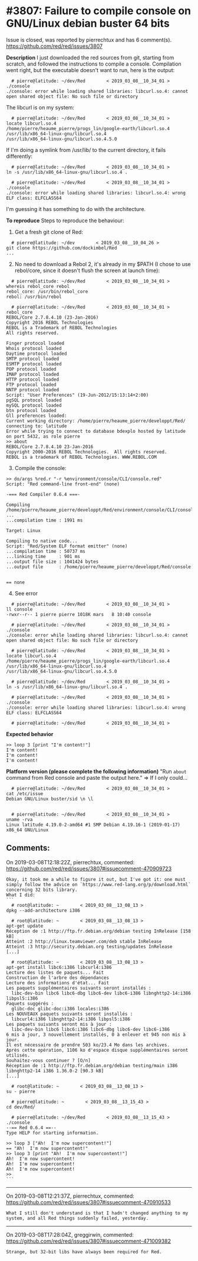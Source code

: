 
#3807: Failure to compile console on GNU/Linux debian buster 64 bits
================================================================================
Issue is closed, was reported by pierrechtux and has 6 comment(s).
<https://github.com/red/red/issues/3807>

**Description**
I just downloaded the red sources from git, starting from scratch, and followed the instructions to compile a console. Compilation went right, but the executable doesn't want to run, here is the output:
```
  # pierre@latitude: ~/dev/Red        < 2019_03_08__10_34_01 >
./console 
./console: error while loading shared libraries: libcurl.so.4: cannot open shared object file: No such file or directory
```
The libcurl is on my system:
```
  # pierre@latitude: ~/dev/Red        < 2019_03_08__10_34_01 >
locate libcurl.so.4
/home/pierre/heaume_pierre/progs_lin/google-earth/libcurl.so.4
/usr/lib/x86_64-linux-gnu/libcurl.so.4
/usr/lib/x86_64-linux-gnu/libcurl.so.4.5.0

```
If I'm doing a symlink from /usr/lib/ to the current directory, it fails differently:
```
  # pierre@latitude: ~/dev/Red        < 2019_03_08__10_34_01 >
ln -s /usr/lib/x86_64-linux-gnu/libcurl.so.4 .

  # pierre@latitude: ~/dev/Red        < 2019_03_08__10_34_01 >
./console 
./console: error while loading shared libraries: libcurl.so.4: wrong ELF class: ELFCLASS64

```
I'm guessing it has something to do with the architecture.


**To reproduce**
Steps to reproduce the behaviour:

1. Get a fresh git clone of Red:
```
  # pierre@latitude: ~/dev        < 2019_03_08__10_04_26 >
git clone https://github.com/dockimbel/Red
...
```
2. No need to download a Rebol 2, it's already in my $PATH (I chose to use rebol/core, since it doesn't flush the screen at launch time):
```
  # pierre@latitude: ~/dev/Red        < 2019_03_08__10_34_01 >
whereis rebol_core rebol
rebol_core: /usr/bin/rebol_core
rebol: /usr/bin/rebol

  # pierre@latitude: ~/dev/Red        < 2019_03_08__10_34_01 >
rebol_core
REBOL/Core 2.7.8.4.10 (23-Jan-2016)
Copyright 2016 REBOL Technologies
REBOL is a Trademark of REBOL Technologies
All rights reserved.

Finger protocol loaded
Whois protocol loaded
Daytime protocol loaded
SMTP protocol loaded
ESMTP protocol loaded
POP protocol loaded
IMAP protocol loaded
HTTP protocol loaded
FTP protocol loaded
NNTP protocol loaded
Script: "User Preferences" (19-Jun-2012/15:13:14+2:00)
pgSQL protocol loaded
mySQL protocol loaded
btn protocol loaded
Gll preferences loaded: 
Current working directory: /home/pierre/heaume_pierre/developpt/Red/
connecting to: latitude
Error while trying to connect to database bdexplo hosted by latitude on port 5432, as role pierre
>> about  
REBOL/Core 2.7.8.4.10 23-Jan-2016
Copyright 2000-2016 REBOL Technologies.  All rights reserved.
REBOL is a trademark of REBOL Technologies. WWW.REBOL.COM

```

3. Compile the console:
```
>> do/args %red.r "-r %environment/console/CLI/console.red"
Script: "Red command-line front-end" (none)

-=== Red Compiler 0.6.4 ===- 

Compiling /home/pierre/heaume_pierre/developpt/Red/environment/console/CLI/console.red ...
...compilation time : 1991 ms

Target: Linux 

Compiling to native code...
Script: "Red/System ELF format emitter" (none)
...compilation time : 50737 ms
...linking time     : 901 ms
...output file size : 1041424 bytes
...output file      : /home/pierre/heaume_pierre/developpt/Red/console 


== none
```


4. See error
```
  # pierre@latitude: ~/dev/Red        < 2019_03_08__10_34_01 >
ll console 
-rwxr--r-- 1 pierre pierre 1018K mars   8 10:40 console

  # pierre@latitude: ~/dev/Red        < 2019_03_08__10_34_01 >
./console 
./console: error while loading shared libraries: libcurl.so.4: cannot open shared object file: No such file or directory

  # pierre@latitude: ~/dev/Red        < 2019_03_08__10_34_01 >
locate libcurl.so.4
/home/pierre/heaume_pierre/progs_lin/google-earth/libcurl.so.4
/usr/lib/x86_64-linux-gnu/libcurl.so.4
/usr/lib/x86_64-linux-gnu/libcurl.so.4.5.0

  # pierre@latitude: ~/dev/Red        < 2019_03_08__10_34_01 >
ln -s /usr/lib/x86_64-linux-gnu/libcurl.so.4 .

  # pierre@latitude: ~/dev/Red        < 2019_03_08__10_34_01 >
./console 
./console: error while loading shared libraries: libcurl.so.4: wrong ELF class: ELFCLASS64

  # pierre@latitude: ~/dev/Red        < 2019_03_08__10_34_01 >
```

**Expected behavior**
```
>> loop 3 [print "I'm content!"] 
I'm content!
I'm content!
I'm content!
```


**Platform version (please complete the following information)**
"Run `about` command from Red console and paste the output here." => If I only could...

```
  # pierre@latitude: ~/dev/Red        < 2019_03_08__10_34_01 >
cat /etc/issue
Debian GNU/Linux buster/sid \n \l


  # pierre@latitude: ~/dev/Red        < 2019_03_08__10_34_01 >
uname -rva
Linux latitude 4.19.0-2-amd64 #1 SMP Debian 4.19.16-1 (2019-01-17) x86_64 GNU/Linux
```



Comments:
--------------------------------------------------------------------------------

On 2019-03-08T12:18:22Z, pierrechtux, commented:
<https://github.com/red/red/issues/3807#issuecomment-470909723>

    Okay, it took me a while to figure it out, but I've got it: one must simply follow the advice on `https://www.red-lang.org/p/download.html` concerning 32 bits library.
    What I did:
    ```
      # root@latitude: ~        < 2019_03_08__13_08_13 >
    dpkg --add-architecture i386
    
      # root@latitude: ~        < 2019_03_08__13_08_13 >
    apt-get update
    Réception de :1 http://ftp.fr.debian.org/debian testing InRelease [158 kB]
    Atteint :2 http://linux.teamviewer.com/deb stable InRelease                                                                                                                                               
    Atteint :3 http://security.debian.org testing/updates InRelease                                                                                                                                           
    [...]
    
      # root@latitude: ~        < 2019_03_08__13_08_13 >
    apt-get install libc6:i386 libcurl4:i386
    Lecture des listes de paquets... Fait
    Construction de l'arbre des dépendances       
    Lecture des informations d'état... Fait
    Les paquets supplémentaires suivants seront installés : 
      libc-dev-bin libc6 libc6-dbg libc6-dev libc6-i386 libnghttp2-14:i386 libpsl5:i386
    Paquets suggérés :
      glibc-doc glibc-doc:i386 locales:i386
    Les NOUVEAUX paquets suivants seront installés :
      libcurl4:i386 libnghttp2-14:i386 libpsl5:i386
    Les paquets suivants seront mis à jour :
      libc-dev-bin libc6 libc6:i386 libc6-dbg libc6-dev libc6-i386
    6 mis à jour, 3 nouvellement installés, 0 à enlever et 945 non mis à jour.
    Il est nécessaire de prendre 503 ko/23.4 Mo dans les archives.
    Après cette opération, 1106 ko d'espace disque supplémentaires seront utilisés.
    Souhaitez-vous continuer ? [O/n] 
    Réception de :1 http://ftp.fr.debian.org/debian testing/main i386 libnghttp2-14 i386 1.36.0-2 [90.3 kB]
    [...]
    
      # root@latitude: ~        < 2019_03_08__13_08_13 >
    su - pierre 
    
      # pierre@latitude: ~        < 2019_03_08__13_15_43 >
    cd dev/Red/
    
      # pierre@latitude: ~/dev/Red        < 2019_03_08__13_15_43 >
    ./console 
    --== Red 0.6.4 ==-- 
    Type HELP for starting information. 
    
    >> loop 3 ["Ah!  I'm now supercontent!"]
    == "Ah!  I'm now supercontent!"
    >> loop 3 [print "Ah!  I'm now supercontent!"]
    Ah!  I'm now supercontent!
    Ah!  I'm now supercontent!
    Ah!  I'm now supercontent!
    >> 
    ```

--------------------------------------------------------------------------------

On 2019-03-08T12:21:37Z, pierrechtux, commented:
<https://github.com/red/red/issues/3807#issuecomment-470910533>

    What I still don't understand is that I hadn't changed anything to my system, and all Red things suddenly failed, yesterday.

--------------------------------------------------------------------------------

On 2019-03-08T17:28:04Z, greggirwin, commented:
<https://github.com/red/red/issues/3807#issuecomment-471009382>

    Strange, but 32-bit libs have always been required for Red.

